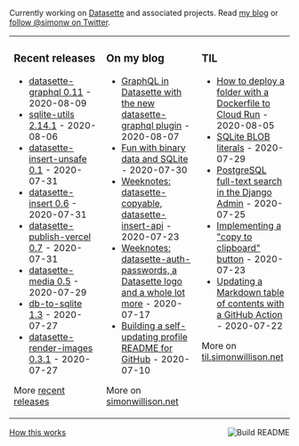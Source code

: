 Currently working on [Datasette](https://datasette.readthedocs.io/) and associated projects. Read [my blog](https://simonwillison.net/) or [follow @simonw on Twitter](https://twitter.com/simonw).

<table><tr><td valign="top" width="33%">

### Recent releases
<!-- recent_releases starts -->
* [datasette-graphql 0.11](https://github.com/simonw/datasette-graphql/releases/tag/0.11) - 2020-08-09
* [sqlite-utils 2.14.1](https://github.com/simonw/sqlite-utils/releases/tag/2.14.1) - 2020-08-06
* [datasette-insert-unsafe 0.1](https://github.com/simonw/datasette-insert-unsafe/releases/tag/0.1) - 2020-07-31
* [datasette-insert 0.6](https://github.com/simonw/datasette-insert/releases/tag/0.6) - 2020-07-31
* [datasette-publish-vercel 0.7](https://github.com/simonw/datasette-publish-vercel/releases/tag/0.7) - 2020-07-31
* [datasette-media 0.5](https://github.com/simonw/datasette-media/releases/tag/0.5) - 2020-07-29
* [db-to-sqlite 1.3](https://github.com/simonw/db-to-sqlite/releases/tag/1.3) - 2020-07-27
* [datasette-render-images 0.3.1](https://github.com/simonw/datasette-render-images/releases/tag/0.3.1) - 2020-07-27
<!-- recent_releases ends -->
More [recent releases](https://github.com/simonw/simonw/blob/main/releases.md)
</td><td valign="top" width="34%">

### On my blog
<!-- blog starts -->
* [GraphQL in Datasette with the new datasette-graphql plugin](http://simonwillison.net/2020/Aug/7/datasette-graphql/) - 2020-08-07
* [Fun with binary data and SQLite](http://simonwillison.net/2020/Jul/30/fun-binary-data-and-sqlite/) - 2020-07-30
* [Weeknotes: datasette-copyable, datasette-insert-api](http://simonwillison.net/2020/Jul/23/datasette-copyable-datasette-insert-api/) - 2020-07-23
* [Weeknotes: datasette-auth-passwords, a Datasette logo and a whole lot more](http://simonwillison.net/2020/Jul/17/weeknotes-datasette-logo/) - 2020-07-17
* [Building a self-updating profile README for GitHub](http://simonwillison.net/2020/Jul/10/self-updating-profile-readme/) - 2020-07-10
<!-- blog ends -->
More on [simonwillison.net](https://simonwillison.net/)
</td><td valign="top" width="33%">

### TIL
<!-- tils starts -->
* [How to deploy a folder with a Dockerfile to Cloud Run](https://github.com/simonw/til/blob/master/cloudrun/ship-dockerfile-to-cloud-run.md) - 2020-08-05
* [SQLite BLOB literals](https://github.com/simonw/til/blob/master/sqlite/blob-literals.md) - 2020-07-29
* [PostgreSQL full-text search in the Django Admin](https://github.com/simonw/til/blob/master/django/postgresql-full-text-search-admin.md) - 2020-07-25
* [Implementing a "copy to clipboard" button](https://github.com/simonw/til/blob/master/javascript/copy-button.md) - 2020-07-23
* [Updating a Markdown table of contents with a GitHub Action](https://github.com/simonw/til/blob/master/github-actions/markdown-table-of-contents.md) - 2020-07-22
<!-- tils ends -->
More on [til.simonwillison.net](https://til.simonwillison.net/)
</td></tr></table>

<a href="https://github.com/simonw/simonw/actions"><img src="https://github.com/simonw/simonw/workflows/Build%20README/badge.svg" align="right" alt="Build README"></a> <a href="https://simonwillison.net/2020/Jul/10/self-updating-profile-readme/">How this works</a>
